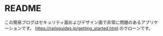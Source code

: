 # README

この簡易ブログはセキュリティ面およびデザイン面で非常に問題のあるアプリケーションです。
https://railsguides.jp/getting_started.html のクローンです。
